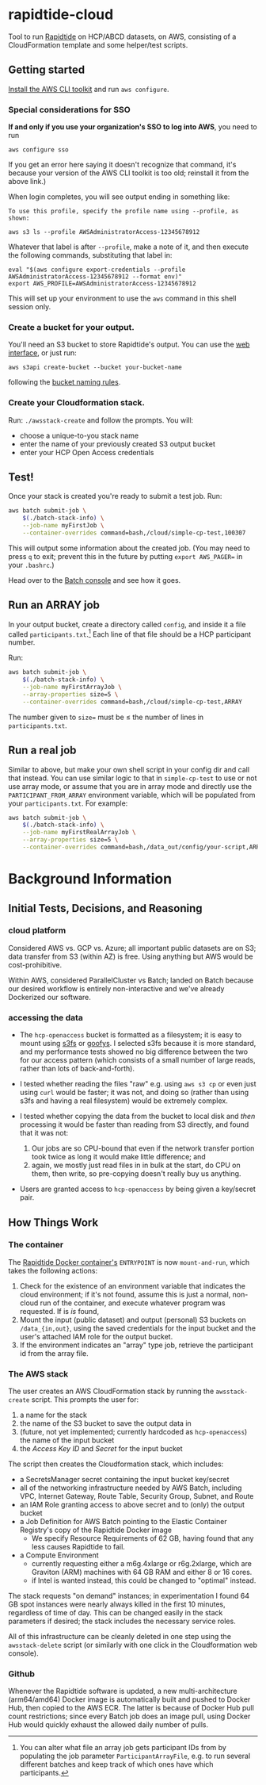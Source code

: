 # rapidtide-cloud
Tool to run [Rapidtide](https://github.com/bbfrederick/rapidtide) on HCP/ABCD datasets, on AWS, consisting of a CloudFormation template and some helper/test scripts.

## Getting started

[Install the AWS CLI toolkit](https://docs.aws.amazon.com/cli/latest/userguide/getting-started-install.html) and run `aws configure`. 

### Special considerations for SSO

**If and only if you use your organization's SSO to log into AWS**, you need to run

```
aws configure sso
```

If you get an error here saying it doesn't recognize that command, it's because your version of the AWS CLI toolkit is too old; reinstall it from the above link.)

When login completes, you will see output ending in something like:

```
To use this profile, specify the profile name using --profile, as shown:

aws s3 ls --profile AWSAdministratorAccess-12345678912
```

Whatever that label is after `--profile`, make a note of it, and then execute the following commands, substituting that label in:

```
eval "$(aws configure export-credentials --profile AWSAdministratorAccess-12345678912 --format env)"
export AWS_PROFILE=AWSAdministratorAccess-12345678912
```

This will set up your environment to use the `aws` command in this shell session only. 

### Create a bucket for your output.

You'll need an S3 bucket to store Rapidtide's output. You can use the [web interface](https://s3.console.aws.amazon.com/s3/buckets?region=us-east-1), or just run:

```
aws s3api create-bucket --bucket your-bucket-name
```

following the [bucket naming rules](https://docs.aws.amazon.com/AmazonS3/latest/userguide/bucketnamingrules.html).

### Create your Cloudformation stack.

Run: `./awsstack-create` and follow the prompts. You will:

- choose a unique-to-you stack name
- enter the name of your previously created S3 output bucket
- enter your HCP Open Access credentials

## Test!

Once your stack is created you're ready to submit a test job. Run:

```bash
aws batch submit-job \
    $(./batch-stack-info) \
    --job-name myFirstJob \
    --container-overrides command=bash,/cloud/simple-cp-test,100307
```

This will output some information about the created job. (You may need to press `q` to exit; prevent this in the future by putting `export AWS_PAGER=` in your `.bashrc`.)

Head over to the [Batch console](https://us-east-1.console.aws.amazon.com/batch) and see how it goes. 

## Run an ARRAY job

In your output bucket, create a directory called `config`, and inside it a file called `participants.txt`.[^1]  Each line of that file should be a HCP participant number.

Run:

```bash
aws batch submit-job \
    $(./batch-stack-info) \
    --job-name myFirstArrayJob \
    --array-properties size=5 \
    --container-overrides command=bash,/cloud/simple-cp-test,ARRAY
```

The number given to `size=` must be ≤ the number of lines in `participants.txt`.


[^1]: You can alter what file an array job gets participant IDs from by populating the job parameter `ParticipantArrayFile`, e.g. to run several different batches and keep track of which ones have which participants.

## Run a real job

Similar to above, but make your own shell script in your config dir and call that instead. You can use similar logic to that in `simple-cp-test` to use or not use array mode, or assume that you are in array mode and directly use the `PARTICIPANT_FROM_ARRAY` environment variable, which will be populated from your `participants.txt`.  For example:

```bash
aws batch submit-job \
    $(./batch-stack-info) \
    --job-name myFirstRealArrayJob \
    --array-properties size=5 \
    --container-overrides command=bash,/data_out/config/your-script,ARRAY
```


# Background Information

## Initial Tests, Decisions, and Reasoning

### cloud platform

Considered AWS vs. GCP vs. Azure; all important public datasets are on S3; data transfer from S3 (within AZ) is free. Using anything but AWS would be cost-prohibitive.

Within AWS, considered ParallelCluster vs Batch; landed on Batch because our desired workflow is entirely non-interactive and we've already Dockerized our software.

### accessing the data

* The `hcp-openaccess` bucket is formatted as a filesystem; it is easy to mount using [s3fs](https://github.com/s3fs-fuse/s3fs-fuse) or [goofys](https://github.com/kahing/goofys). I selected s3fs because it is more standard, and my performance tests showed no big difference between the two for our access pattern (which consists of a small number of large reads, rather than lots of back-and-forth).

* I tested whether reading the files "raw" e.g. using `aws s3 cp` or even just using `curl` would be faster; it was not, and doing so (rather than using s3fs and having a real filesystem) would be extremely complex.

* I tested whether copying the data from the bucket to local disk and *then* processing it would be faster than reading from S3 directly, and found that it was not:
  1. Our jobs are so CPU-bound that even if the network transfer portion took twice as long it would make little difference; and
  2. again, we mostly just read files in in bulk at the start, do CPU on them, then write, so pre-copying doesn't really buy us anything.

* Users are granted access to `hcp-openaccess` by being given a key/secret pair.

## How Things Work

### The container

The [Rapidtide Docker container's](https://hub.docker.com/r/fredericklab/rapidtide/tags) `ENTRYPOINT` is now `mount-and-run`, which takes the following actions:

1. Check for the existence of an environment variable that indicates the cloud environment; if it's not found, assume this is just a normal, non-cloud run of the container, and execute whatever program was requested. If is *is* found,
2. Mount the input (public dataset) and output (personal) S3 buckets on `/data_{in,out}`, using the saved credentials for the input bucket and the user's attached IAM role for the output bucket.
3. If the environment indicates an "array" type job, retrieve the participant id from the array file.

### The AWS stack

The user creates an AWS CloudFormation stack by running the `awsstack-create` script. This prompts the user for:

1. a name for the stack
2. the name of the S3 bucket to save the output data in
3. (future, not yet implemented; currently hardcoded as `hcp-openaccess`) the name of the input bucket
4. the *Access Key ID* and *Secret* for the input bucket

The script then creates the Cloudformation stack, which includes:

* a SecretsManager secret containing the input bucket key/secret
* all of the networking infrastructure needed by AWS Batch, including VPC, Internet Gateway, Route Table, Security Group, Subnet, and Route
* an IAM Role granting access to above secret and to (only) the output bucket
* a Job Definition for AWS Batch pointing to the Elastic Container Registry's copy of the Rapidtide Docker image
  * We specify Resource Requirements of 62 GB, having found that any less causes Rapidtide to fail.
* a Compute Environment
  * currently requesting either a m6g.4xlarge or r6g.2xlarge, which are Graviton (ARM) machines with 64 GB RAM and either 8 or 16 cores.
  * if Intel is wanted instead, this could be changed to "optimal" instead.

The stack requests "on demand" instances; in experimentation I found 64 GB spot instances were nearly always killed in the first 10 minutes, regardless of time of day. This can be changed easily in the stack parameters if desired; the stack includes the necessary service roles.

All of this infrastructure can be cleanly deleted in one step using the `awsstack-delete` script (or similarly with one click in the Cloudformation web console).

### Github

Whenever the Rapidtide software is updated, a new multi-architecture (arm64/amd64) Docker image is automatically built and pushed to Docker Hub, then copied to the AWS ECR. The latter is because of Docker Hub pull count restrictions; since every Batch job does an image pull, using Docker Hub would quickly exhaust the allowed daily number of pulls.

